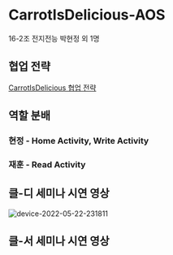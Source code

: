 # CarrotIsDelicious-AOS
16-2조 전지전능 박현정 외 1명

## 협업 전략
[CarrotIsDelicious 협업 전략](https://www.notion.so/Git-Coding-Convention-5d63ee67898c4bc3b6aba4bd25eb7e93)

## 역할 분배
### 현정 - Home Activity, Write Activity
### 재훈 - Read Activity

## 클-디 세미나 시연 영상
![device-2022-05-22-231811](https://user-images.githubusercontent.com/81394850/169700110-db8ec7cb-e8cc-4a9f-8950-51bf4e6f6137.gif)


## 클-서 세미나 시연 영상
